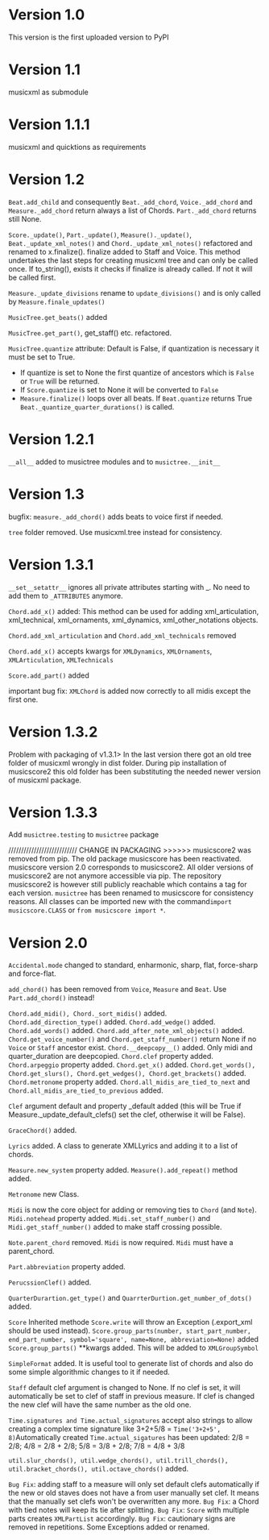 # Version 1.0

This version is the first uploaded version to PyPI

# Version 1.1

musicxml as submodule

# Version 1.1.1

musicxml and quicktions as requirements

# Version 1.2

`Beat.add_child` and consequently `Beat._add_chord`, `Voice._add_chord` and `Measure._add_chord` return always a list of
Chords. `Part._add_chord` returns still None.

`Score._update()`, `Part._update()`, `Measure()._update()`, `Beat._update_xml_notes()` and `Chord._update_xml_notes()`
refactored and renamed
to x.finalize(). finalize added to Staff and Voice. This method undertakes the last steps for creating
musicxml tree and can
only be called once. If to_string(), exists it checks if finalize is already called. If not it will be called
first.

`Measure._update_divisions` rename to `update_divisions()` and is only called by `Measure.finale_updates()`

`MusicTree.get_beats()` added

`MusicTree.get_part()`, get_staff() etc. refactored.

`MusicTree.quantize` attribute: Default is False, if quantization is necessary it must be set to True.

* If quantize is set to None the first quantize of ancestors which is `False` or `True` will be returned.
* If `Score.quantize` is set to None it will be converted to `False`
* `Measure.finalize()` loops over all beats. If `Beat.quantize` returns True `Beat._quantize_quarter_durations()` is
  called.

# Version 1.2.1

``__all__`` added to musictree modules and to ``musictree.__init__``

# Version 1.3

bugfix: ``measure._add_chord()`` adds beats to voice first if needed.

``tree`` folder removed. Use musicxml.tree instead for consistency.

# Version 1.3.1

``__set__setattr__`` ignores all private attributes starting with _. No need to add them to ``_ATTRIBUTES`` anymore.

``Chord.add_x()`` added: This method can be used for adding xml_articulation, xml_technical, xml_ornaments,
xml_dynamics,
xml_other_notations objects.

``Chord.add_xml_articulation`` and ``Chord.add_xml_technicals`` removed

``Chord.add_x()`` accepts kwargs for ``XMLDynamics``, ``XMLOrnaments``, ``XMLArticulation``, ``XMLTechnicals``

``Score.add_part()`` added

important bug fix: ``XMLChord`` is added now correctly to all midis except the first one.

# Version 1.3.2

Problem with packaging of v1.3.1> In the last version there got an old tree folder of musicxml wrongly in dist folder.
During pip installation of musicscore2 this old folder has been substituting the needed newer version of musicxml
package.

# Version 1.3.3

Add `musictree.testing` to `musictree` package

/////////////////////////// CHANGE IN PACKAGING >>>>>>
musicscore2 was removed from pip. The old package musicscore has been reactivated. musicscore version 2.0 corresponds to
musicscore2. All older versions of musicscore2 are not anymore accessible via pip. The repository musicscore2 is however
still publicly reachable which contains a tag for each version.
``musictree`` has been renamed to musicscore for consistency reasons. All classes can be imported new with the
command``import musicscore.CLASS`` or ``from musicscore import *``.

# Version 2.0

``Accidental.mode`` changed to standard, enharmonic, sharp, flat, force-sharp and force-flat.

``add_chord()`` has been removed from ``Voice``, ``Measure`` and ``Beat``. Use ``Part.add_chord()`` instead!

``Chord.add_midi(), Chord._sort_midis()`` added.
``Chord.add_direction_type()`` added.
``Chord.add_wedge()`` added.
``Chord.add_words()`` added.
``Chord.add_after_note_xml_objects()`` added.
``Chord.get_voice_number()`` and ``Chord.get_staff_number()`` return None if no ``Voice`` or ``Staff`` ancestor exist.
``Chord.__deepcopy__()`` added. Only midi and quarter_duration are deepcopied.
``Chord.clef`` property added.
``Chord.arpeggio`` property added.
``Chord.get_x()`` added.
``Chord.get_words(), Chord.get_slurs(), Chord.get_wedges(), Chord.get_brackets()`` added.
``Chord.metronome`` property added.
``Chord.all_midis_are_tied_to_next`` and ``Chord.all_midis_are_tied_to_previous`` added.

``Clef`` argument default and property _default added (this will be True if Measure._update_default_clefs() set the
clef, otherwise it will be False).

``GraceChord()`` added.

``Lyrics`` added. A class to generate XMLLyrics and adding it to a list of chords.

``Measure.new_system`` property added.
``Measure().add_repeat()`` method added.

``Metronome`` new Class.

``Midi`` is now the core object for adding or removing ties to ``Chord`` (and ``Note``).
``Midi.notehead`` property added.
``Midi.set_staff_number()`` and ``Midi.get_staff_number()`` added to make staff crossing possible.

``Note.parent_chord`` removed. ``Midi`` is now required. ``Midi`` must have a parent_chord.

``Part.abbreviation`` property added.

``PerucssionClef()`` added.

``QuarterDurartion.get_type()`` and ``QuarrterDurtion.get_number_of_dots()`` added.

``Score`` Inherited methode ``Score.write`` will throw an Exception (.export_xml should be used instead).
``Score.group_parts(number, start_part_number, end_part_number, symbol='square', name=None, abbreviation=None)`` added
``Score.group_parts()`` **kwargs added. This will be added to ``XMLGroupSymbol``

``SimpleFormat`` added. It is useful tool to generate list of chords and also do some simple algorithmic changes to it
if needed.

``Staff`` default clef argument is changed to None. If no clef is set, it will automatically be set to clef of staff in
previous measure. If clef is changed the new clef will have the same number as the old one.

``Time.signatures and Time.actual_signatures`` accept also strings to allow creating a complex time signature like
3+2+5/8 = ``Time('3+2+5', 8)``Automatically created ``Time.actual_sigatures`` has been updated: 2/8 = 2/8; 4/8 = 2/8 +
2/8; 5/8 = 3/8 + 2/8; 7/8 = 4/8 + 3/8

``util.slur_chords(), util.wedge_chords(), util.trill_chords(), util.bracket_chords(), util.octave_chords()`` added.

``Bug Fix``: adding staff to a measure will only set default clefs automatically if the new or old staves does not have
a from user manually set clef. It means that the manually set clefs won't be overwritten any more.
``Bug Fix``: a Chord with tied notes will keep its tie after splitting.
``Bug Fix``: ``Score`` with multiple parts creates ``XMLPartList`` accordingly.
``Bug Fix``: cautionary signs are removed in repetitions.
Some Exceptions added or renamed.


